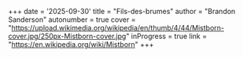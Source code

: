 +++
date = '2025-09-30'
title = "Fils-des-brumes"
author = "Brandon Sanderson"
autonumber = true
cover = "https://upload.wikimedia.org/wikipedia/en/thumb/4/44/Mistborn-cover.jpg/250px-Mistborn-cover.jpg"
inProgress = true
link = "https://en.wikipedia.org/wiki/Mistborn"
+++